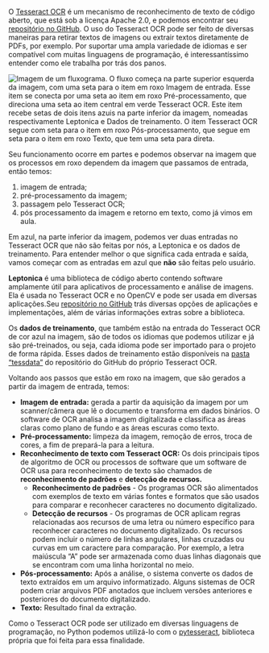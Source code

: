 O [Tesseract OCR](https://tesseract-ocr.github.io/) é um mecanismo de reconhecimento de texto de código aberto, que está sob a licença Apache 2.0, e podemos encontrar seu [repositório no GitHub](https://github.com/tesseract-ocr/tesseract). O uso do Tesseract OCR pode ser feito de diversas maneiras para retirar textos de imagens ou extrair textos diretamente de PDFs, por exemplo. Por suportar uma ampla variedade de idiomas e ser compatível com muitas linguagens de programação, é interessantíssimo entender como ele trabalha por trás dos panos. 

![Imagem de um fluxograma. O fluxo começa na parte superior esquerda da imagem, com uma seta para o item em roxo Imagem de entrada. Esse item se conecta por uma seta ao item em roxo Pré-processamento, que direciona uma seta ao item central em verde Tesseract OCR. Este item recebe setas de dois itens azuis na parte inferior da imagem, nomeadas respectivamente Leptonica e Dados de treinamento. O item Tesseract OCR segue com seta para o item em roxo Pós-processamento, que segue em seta para o item em roxo Texto, que tem uma seta para direta.](https://cdn3.gnarususercontent.com.br/2663-visao-computacional/01/Aula1-OCR-FLOW.png)

Seu funcionamento ocorre em partes e podemos observar na imagem que os processos em roxo dependem da imagem que passamos de entrada, então temos: 

1. imagem de entrada; 
2. pré-processamento da imagem; 
3. passagem pelo Tesseract OCR; 
4. pós processamento da imagem e retorno em texto, como já vimos em aula. 

Em azul, na parte inferior da imagem, podemos ver duas entradas no Tesseract OCR que não são feitas por nós, a Leptonica e os dados de treinamento. Para entender melhor o que significa cada entrada e saída, vamos começar com as entradas em azul que **não** são feitas pelo usuário.

**Leptonica** é uma biblioteca de código aberto contendo software amplamente útil para aplicativos de processamento e análise de imagens. Ela é usada no Tesseract OCR e no OpenCV e pode ser usada em diversas aplicações.Seu [repositório no GitHub](https://github.com/DanBloomberg/leptonica) trás diversas opções de aplicações e implementações, além de várias informações extras sobre a biblioteca.

Os **dados de treinamento**, que também estão na entrada do Tesseract OCR de cor azul na imagem, são de todos os idiomas que podemos utilizar e já são pré-treinados, ou seja, cada idioma pode ser importado para o projeto de forma rápida. Esses dados de treinamento estão disponíveis na [pasta “tessdata”](https://github.com/tesseract-ocr/tessdata) do repositório do GitHub do próprio Tesseract OCR. 

Voltando aos passos que estão em roxo na imagem, que são gerados a partir da imagem de entrada, temos:

- **Imagem de entrada:** gerada a partir da aquisição da imagem por um scanner/câmera que lê o documento e transforma em dados binários. O software de OCR analisa a imagem digitalizada e classifica as áreas claras como plano de fundo e as áreas escuras como texto.
- **Pré-processamento:** limpeza da imagem, remoção de erros, troca de cores, a fim de prepará-la para a leitura.
- **Reconhecimento de texto com Tesseract OCR:** Os dois principais tipos de algoritmo de OCR ou processos de software que um software de OCR usa para reconhecimento de texto são chamados de **reconhecimento de padrões** e **detecção de recursos.**
  - **Reconhecimento de padrões** - Os programas OCR são alimentados com exemplos de texto em várias fontes e formatos que são usados para comparar e reconhecer caracteres no documento digitalizado.
  - **Detecção de recursos** - Os programas de OCR aplicam regras relacionadas aos recursos de uma letra ou número específico para reconhecer caracteres no documento digitalizado. Os recursos podem incluir o número de linhas angulares, linhas cruzadas ou curvas em um caractere para comparação. Por exemplo, a letra maiúscula “A” pode ser armazenada como duas linhas diagonais que se encontram com uma linha horizontal no meio.
- **Pós-processamento:** Após a análise, o sistema converte os dados de texto extraídos em um arquivo informatizado. Alguns sistemas de OCR podem criar arquivos PDF anotados que incluem versões anteriores e posteriores do documento digitalizado.
- **Texto:** Resultado final da extração.

Como o Tesseract OCR pode ser utilizado em diversas linguagens de programação, no Python podemos utilizá-lo com o [pytesseract](https://pypi.org/project/pytesseract/), biblioteca própria que foi feita para essa finalidade.